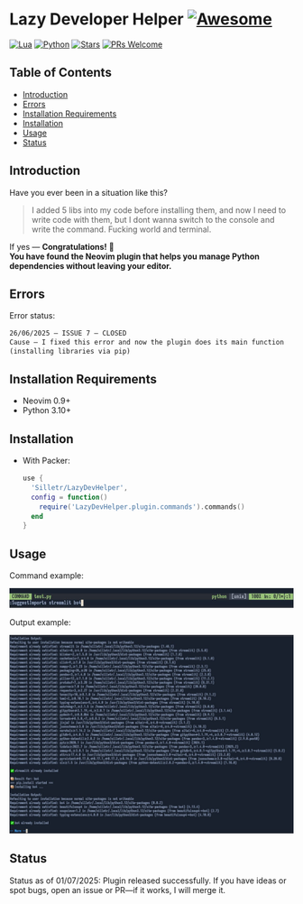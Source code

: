 # Lazy Developer Helper [![Awesome](https://awesome.re/badge.svg)](https://awesome.re)

[![Lua](https://img.shields.io/badge/Lua-5.4.8-purple.svg?logo=lua\&logoColor=white)](https://www.lua.org/)
[![Python](https://img.shields.io/badge/python-3.10+-blue)](https://www.python.org)
[![Stars](https://img.shields.io/github/stars/Silletr/LazyDevHelper?style=flat-square\&color=yellow)](https://github.com/Silletr/LazyDevHelper/stargazers)
[![PRs Welcome](https://img.shields.io/badge/PRs-welcome-brightgreen.svg?style=flat-square)](https://github.com/Silletr/LazyDevHelper/pulls)

## Table of Contents

* [Introduction](#introduction)
* [Errors](#errors)
* [Installation Requirements](#installation-requirements)
* [Installation](#installation)
* [Usage](#usage)
* [Status](#status)

## Introduction

Have you ever been in a situation like this?

> I added 5 libs into my code before installing them, and now I need to write code with them, but I dont wanna switch to the console and write the command. Fucking world and terminal.

If yes — **Congratulations!** 🎉\
**You have found the Neovim plugin that helps you manage Python dependencies without leaving your editor.**

## Errors

Error status:

```text
26/06/2025 – ISSUE 7 – CLOSED  
Cause – I fixed this error and now the plugin does its main function (installing libraries via pip)
```

## Installation Requirements

* Neovim 0.9+
* Python 3.10+

## Installation

* With Packer:
  ```lua
  use {
    'Silletr/LazyDevHelper',
    config = function()
      require('LazyDevHelper.plugin.commands').commands()
    end
  }
  ```

## Usage

Command example:

![Input example](https://raw.githubusercontent.com/Silletr/LazyDevHelper/main/images/command_example.png)

Output example:

![Output](https://raw.githubusercontent.com/Silletr/LazyDevHelper/main/images/output_example.png)

## Status

Status as of 01/07/2025:
Plugin released successfully.
If you have ideas or spot bugs, open an issue or PR—if it works, I will merge it.
